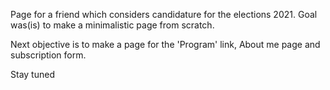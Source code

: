 
<p> Page for a friend which considers candidature for the elections 2021. Goal was(is) to make a minimalistic page from scratch.</p>
<p> Next objective is to make a page for the 'Program' link, About me page and subscription form.</p>
<p> Stay tuned</p>
